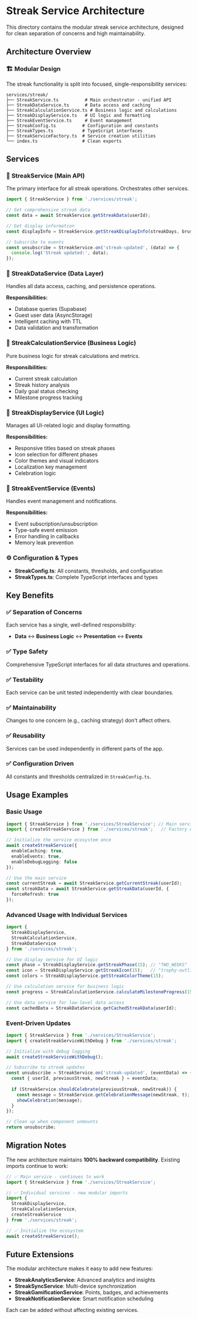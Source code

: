# Streak Service Architecture

This directory contains the modular streak service architecture, designed for clean separation of concerns and high maintainability.

## Architecture Overview

### 🏗️ **Modular Design**
The streak functionality is split into focused, single-responsibility services:

```
services/streak/
├── StreakService.ts          # Main orchestrator - unified API
├── StreakDataService.ts      # Data access and caching
├── StreakCalculationService.ts # Business logic and calculations
├── StreakDisplayService.ts   # UI logic and formatting
├── StreakEventService.ts     # Event management
├── StreakConfig.ts          # Configuration and constants
├── StreakTypes.ts           # TypeScript interfaces
├── StreakServiceFactory.ts  # Service creation utilities
└── index.ts                 # Clean exports
```

## Services

### 🎯 **StreakService** (Main API)
The primary interface for all streak operations. Orchestrates other services.

```typescript
import { StreakService } from './services/streak';

// Get comprehensive streak data
const data = await StreakService.getStreakData(userId);

// Get display information
const displayInfo = StreakService.getStreakDisplayInfo(streakDays, brushings, t);

// Subscribe to events
const unsubscribe = StreakService.on('streak-updated', (data) => {
  console.log('Streak updated:', data);
});
```

### 💾 **StreakDataService** (Data Layer)
Handles all data access, caching, and persistence operations.

**Responsibilities:**
- Database queries (Supabase)
- Guest user data (AsyncStorage)  
- Intelligent caching with TTL
- Data validation and transformation

### 🧮 **StreakCalculationService** (Business Logic)
Pure business logic for streak calculations and metrics.

**Responsibilities:**
- Current streak calculation
- Streak history analysis
- Daily goal status checking
- Milestone progress tracking

### 🎨 **StreakDisplayService** (UI Logic)
Manages all UI-related logic and display formatting.

**Responsibilities:**
- Responsive titles based on streak phases
- Icon selection for different phases
- Color themes and visual indicators
- Localization key management
- Celebration logic

### 📡 **StreakEventService** (Events)
Handles event management and notifications.

**Responsibilities:**
- Event subscription/unsubscription
- Type-safe event emission
- Error handling in callbacks
- Memory leak prevention

### ⚙️ **Configuration & Types**
- **StreakConfig.ts**: All constants, thresholds, and configuration
- **StreakTypes.ts**: Complete TypeScript interfaces and types

## Key Benefits

### ✅ **Separation of Concerns**
Each service has a single, well-defined responsibility:
- **Data** ↔ **Business Logic** ↔ **Presentation** ↔ **Events**

### ✅ **Type Safety**
Comprehensive TypeScript interfaces for all data structures and operations.

### ✅ **Testability**
Each service can be unit tested independently with clear boundaries.

### ✅ **Maintainability**
Changes to one concern (e.g., caching strategy) don't affect others.

### ✅ **Reusability**
Services can be used independently in different parts of the app.

### ✅ **Configuration Driven**
All constants and thresholds centralized in `StreakConfig.ts`.

## Usage Examples

### Basic Usage
```typescript
import { StreakService } from './services/StreakService'; // Main service
import { createStreakService } from './services/streak';   // Factory utilities

// Initialize the service ecosystem once
await createStreakService({
  enableCaching: true,
  enableEvents: true,
  enableDebugLogging: false
});

// Use the main service
const currentStreak = await StreakService.getCurrentStreak(userId);
const streakData = await StreakService.getStreakData(userId, {
  forceRefresh: true
});
```

### Advanced Usage with Individual Services
```typescript
import { 
  StreakDisplayService, 
  StreakCalculationService,
  StreakDataService 
} from './services/streak';

// Use display service for UI logic
const phase = StreakDisplayService.getStreakPhase(15); // "TWO_WEEKS"
const icon = StreakDisplayService.getStreakIcon(15);   // "trophy-outline"
const colors = StreakDisplayService.getStreakColorTheme(15);

// Use calculation service for business logic
const progress = StreakCalculationService.calculateMilestoneProgress(15);

// Use data service for low-level data access
const cachedData = StreakDataService.getCachedStreakData(userId);
```

### Event-Driven Updates
```typescript
import { StreakService } from './services/StreakService';
import { createStreakServiceWithDebug } from './services/streak';

// Initialize with debug logging
await createStreakServiceWithDebug();

// Subscribe to streak updates
const unsubscribe = StreakService.on('streak-updated', (eventData) => {
  const { userId, previousStreak, newStreak } = eventData;
  
  if (StreakService.shouldCelebrate(previousStreak, newStreak)) {
    const message = StreakService.getCelebrationMessage(newStreak, t);
    showCelebration(message);
  }
});

// Clean up when component unmounts
return unsubscribe;
```

## Migration Notes

The new architecture maintains **100% backward compatibility**. Existing imports continue to work:

```typescript
// ✅ Main service - continues to work
import { StreakService } from './services/StreakService';

// ✅ Individual services - new modular imports
import { 
  StreakDisplayService, 
  StreakCalculationService,
  createStreakService 
} from './services/streak';

// ✅ Initialize the ecosystem
await createStreakService();
```

## Future Extensions

The modular architecture makes it easy to add new features:

- **StreakAnalyticsService**: Advanced analytics and insights
- **StreakSyncService**: Multi-device synchronization
- **StreakGamificationService**: Points, badges, and achievements
- **StreakNotificationService**: Smart notification scheduling

Each can be added without affecting existing services. 
